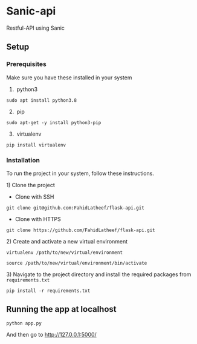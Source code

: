 # Sanic-api
Restful-API using Sanic

## Setup

### Prerequisites

Make sure you have these installed in your system

1. &nbsp;python3

```
sudo apt install python3.8
```

2. &nbsp;pip

```
sudo apt-get -y install python3-pip
```

3. &nbsp;virtualenv

```
pip install virtualenv
```

### Installation

To run the project in your system, follow these instructions.

1)&nbsp;Clone the project

- Clone with SSH

```
git clone git@github.com:FahidLatheef/flask-api.git
```

- Clone with HTTPS

```
git clone https://github.com/FahidLatheef/flask-api.git
```

2)&nbsp;Create and activate a new virtual environment

```
virtualenv /path/to/new/virtual/environment

source /path/to/new/virtual/environment/bin/activate
```

3)&nbsp;Navigate to the project directory and install the required packages from `requirements.txt`

```
pip install -r requirements.txt
```
## Running the app at localhost
```
python app.py
```

And then go to http://127.0.0.1:5000/


